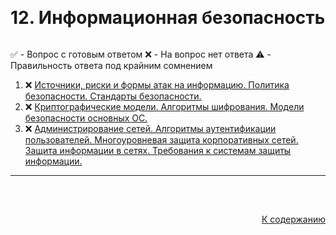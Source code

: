 #

<div id="readme-top" style="display: flex; align-items: center; justify-content: space-between;">
  <h1>12. Информационная безопасность</h1>
</div>

✅ - Вопрос с готовым ответом
❌ - На вопрос нет ответа
⚠️ - Правильность ответа под крайним сомнением

<ol>
  <li>❌ <a href="#1"> Источники, риски и формы атак на информацию. Политика безопасности. Стандарты безопасности. </a></li>
  <li>❌ <a href="#2"> Криптографические модели. Алгоритмы шифрования. Модели безопасности основных ОС. </a></li>
  <li>❌ <a href="#3"> Администрирование сетей. Алгоритмы аутентификации пользователей. Многоуровневая защита корпоративных сетей. Защита информации в сетях. Требования к системам защиты информации. </a></li>
</ol>
<hr/>
<br />

##

<p align="right"><a href="#readme-top">К содержанию</a></p>
